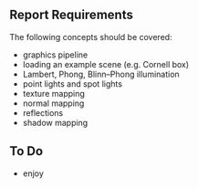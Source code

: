 ## Report Requirements
The following concepts should be covered:
- graphics pipeline 
- loading an example scene (e.g. Cornell box) 
- Lambert, Phong, Blinn–Phong illumination 
- point lights and spot lights 
- texture mapping 
- normal mapping 
- reflections 
- shadow mapping

## To Do
- enjoy
